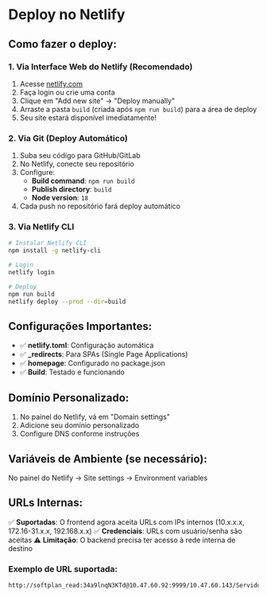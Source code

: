# Deploy no Netlify

## Como fazer o deploy:

### 1. Via Interface Web do Netlify (Recomendado)
1. Acesse [netlify.com](https://netlify.com)
2. Faça login ou crie uma conta
3. Clique em "Add new site" → "Deploy manually"
4. Arraste a pasta `build` (criada após `npm run build`) para a área de deploy
5. Seu site estará disponível imediatamente!

### 2. Via Git (Deploy Automático)
1. Suba seu código para GitHub/GitLab
2. No Netlify, conecte seu repositório
3. Configure:
   - **Build command**: `npm run build`
   - **Publish directory**: `build`
   - **Node version**: `18`
4. Cada push no repositório fará deploy automático

### 3. Via Netlify CLI
```bash
# Instalar Netlify CLI
npm install -g netlify-cli

# Login
netlify login

# Deploy
npm run build
netlify deploy --prod --dir=build
```

## Configurações Importantes:

- ✅ **netlify.toml**: Configuração automática
- ✅ **_redirects**: Para SPAs (Single Page Applications)
- ✅ **homepage**: Configurado no package.json
- ✅ **Build**: Testado e funcionando

## Domínio Personalizado:
1. No painel do Netlify, vá em "Domain settings"
2. Adicione seu domínio personalizado
3. Configure DNS conforme instruções

## Variáveis de Ambiente (se necessário):
No painel do Netlify → Site settings → Environment variables

## URLs Internas:
✅ **Suportadas**: O frontend agora aceita URLs com IPs internos (10.x.x.x, 172.16-31.x.x, 192.168.x.x)
✅ **Credenciais**: URLs com usuário/senha são aceitas
⚠️ **Limitação**: O backend precisa ter acesso à rede interna de destino

### Exemplo de URL suportada:
```
http://softplan_read:34a9lnqN3KTd@10.47.60.92:9999/10.47.60.143/Servidores/PG5/LOG/SPLOGMETODOSERVIDOR_2025_10_19/
```
